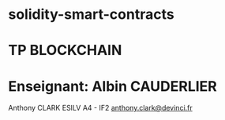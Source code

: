 # solidity-smart-contracts
# TP BLOCKCHAIN
# Enseignant: Albin CAUDERLIER

Anthony CLARK
ESILV A4 - IF2
anthony.clark@devinci.fr
